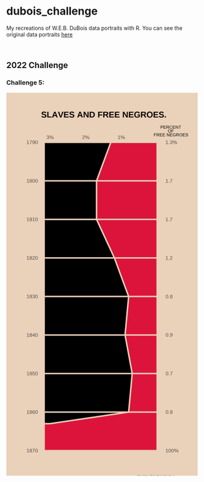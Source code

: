 # dubois_challenge

My recreations of W.E.B. DuBois data portraits with R. You can see the original data portraits [here](https://github.com/ajstarks/dubois-data-portraits)

<br>

## 2022 Challenge 

### Challenge 5: 
![./figures/ch5_2022.png](https://github.com/corysauve/dubois_challenge/blob/main/figures/c5_2022.png)

